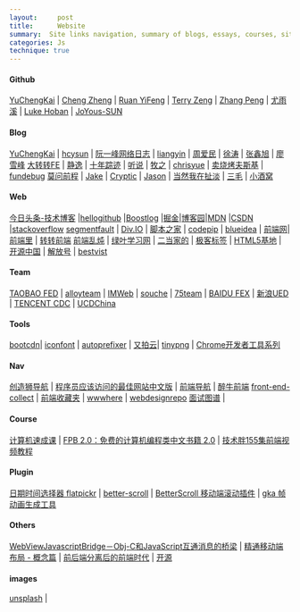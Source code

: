 ```yaml
---
layout:     post
title:      Website
summary:  Site links navigation, summary of blogs, essays, courses, sites, skills and so on
categories: Js
technique: true
---
```


#### Github

[YuChengKai](https://github.com/KieSun) | [Cheng Zheng](https://github.com/1c7) | [Ruan YiFeng](https://github.com/ruanyf)    |    [Terry Zeng](https://github.com/TerryZ)  |    [Zhang Peng](https://github.com/dunwu)    |  [尤雨溪](https://github.com/yyx990803)  |  [Luke Hoban](https://github.com/lukehoban)  | [JoYous-SUN](https://github.com/sunyongjian/blog)   


#### Blog

[YuChengKai](https://yuchengkai.cn/archives/)  |   [hcysun](http://hcysun.me/)    |   [阮一峰网络日志](http://www.ruanyifeng.com/blog/)     |   [liangyin](http://www.cnblogs.com/liangyin/tag/JavaScript/)    |   [周爱民](https://aimingoo.github.io/)    |   [徐涛](http://www.cnblogs.com/TomXu)    |   [张鑫旭](http://www.zhangxinxu.com/)    |   [廖雪峰](https://www.liaoxuefeng.com/)
[大转转FE](http://www.cnblogs.com/zhuanzhuanfe/) | [静逸](http://www.cnblogs.com/liyunhua#top) | [十年踪迹](https://www.h5jun.com/) | [听说](https://tasaid.com/) | [牧之](http://muyunyun.cn/) | [chrisyue](https://www.chrisyue.com/) | [卖烧烤夫斯基](http://www.cnblogs.com/constantince/) | [fundebug](https://blog.fundebug.com/)
[莫问前程](http://silencewh.xin/) | [Jake](https://jakearchibald.com/) | [Cryptic](https://www.jianshu.com/u/4d7dd4c7e51d) | [Jason](https://atjason.com/categories/) | [当然我在扯淡](http://www.yinwang.org/#) | [三毛](https://jkchao.cn/code) | [小酒窝](https://www.ouyang90.com/)

#### Web 

[今日头条-技术博客](https://techblog.toutiao.com/) |[hellogithub](https://hellogithub.com/)   |[Boostlog](https://boostlog.io/)   |[掘金](https://juejin.im/timeline)|[博客园](https://www.cnblogs.com/)|[MDN](https://developer.mozilla.org/zh-CN/) |[CSDN](https://www.csdn.net/?ref=toolbar)     |[stackoverflow](https://stackoverflow.com/) 
[segmentfault](https://segmentfault.com/) | [Div.IO](https://div.io/q#/welcome) | [脚本之家](https://www.jb51.net/)   | [codepip](https://codepip.com/)      | [blueidea](http://bbs.blueidea.com/forum.php)   | [前端网](https://www.qdfuns.com/portal.php)| [前端里](http://www.yyyweb.com/)     | [转转前端](http://zzfe.org/#/list) 
[前端乱炖](http://html-js.com/card/29)     | [绿叶学习网](http://www.lvyestudy.com/)  | [二当家的](https://www.erdangjiade.com/)  | [极客标签](http://www.gbtags.com/gb/index.htm)  | [HTML5基地](http://html5.360.cn/)   | [开源中国](https://www.oschina.net/)  | [解放号](https://www.jfh.com/)  | [bestvist](http://www.bestvist.com/h)   

#### Team

[TAOBAO FED](http://taobaofed.org/) | [alloyteam](http://alloyteam.com/) | [IMWeb](http://imweb.io/) | [souche](http://f2e.souche.com/blog/) | [75team](https://75team.com/) | [BAIDU FEX](http://fex.baidu.com/) | [新浪UED](http://ued.sina.com.cn/?cat=6) | [TENCENT CDC](http://cdc.tencent.com/category/books/#search-result) | [UCDChina](http://ucdchina.com/) 

#### Tools

[bootcdn](http://www.bootcdn.cn/)| [iconfont](http://www.iconfont.cn/)  | [autoprefixer](http://autoprefixer.github.io/?)   | [又拍云](https://www.upyun.com/webp)| [tinypng](https://tinypng.com/) | [Chrome开发者工具系列](http://www.cnblogs.com/constantince/category/712675.html)  

#### Nav 

[创造狮导航](http://chuangzaoshi.com/) | [程序员应该访问的最佳网站中文版](https://github.com/tuteng/Best-websites-a-programmer-should-visit-zh/blob/master/README.md?from=groupmessage&isappinstalled=0#when-you-get-stuck)   | [前端导航](http://fenav.com/#/p1)   | [醉牛前端](http://f2er.club/)
[front-end-collect](https://github.com/jikeytang/front-end-collect)   | [前端收藏夹](http://collect.w3ctrain.com/)  | [wwwhere](http://wwwhere.io/)  | [webdesignrepo](http://webdesignrepo.com/) 
[面试图谱](https://yuchengkai.cn/docs/zh/frontend/) |                

#### Course

[计算机速成课](https://github.com/1c7/crash-course-computer-science-chinese) | [FPB 2.0：免费的计算机编程类中文书籍 2.0](https://segmentfault.com/a/1190000010791103) | [技术胖155集前端视频教程](https://juejin.im/post/5a5bc8c36fb9a01ca26774eb)
      

#### Plugin

[日期时间选择器 flatpickr](http://www.jq22.com/yanshi9859) | [better-scroll](https://ustbhuangyi.github.io/better-scroll/doc/zh-hans/)  | [BetterScroll 移动端滚动插件](https://juejin.im/post/59dc572c6fb9a0450f20e40e) | [gka 帧动画生成工具](http://www.alloyteam.com/2017/07/gka/) 


#### Others

[WebViewJavascriptBridge－Obj-C和JavaScript互通消息的桥梁](http://www.alloyteam.com/author/tat-svenzeng/)  | [精通移动端布局 - 概念篇](http://www.cnblogs.com/HCJJ/p/6347242.html) | [前后端分离后的前端时代](https://mp.weixin.qq.com/s?__biz=MzAwMzA0NDc1MA==&mid=2448636845&idx=1&sn=54a3c3129d6bb7dcd5aa3fdc081afca7&chksm=8ec6bf4cb9b1365a40dd899ebbd6c12861e7e1932f2e5af4124b90034999724f140b0a86790b&scene=0&key=2872d7939faa95a470a2d1ba926cd7f8ca2230dde17443bc43519d3e729ad0bd639661ac84541edc1d15d6988b302250a25ccc9078888d4ecbd773381665500af48ff6bea42c2f6daf22f6ea8941bd74&ascene=0&uin=MjEyODY2NzMyMg==&devicetype=iMac%20MacBookPro12,1%20OSX%20OSX%2010.12.5%20build(16F73)&version=12020810&nettype=WIFI&fontScale=100&pass_ticket=JCxnAi2KL0v0eLgle1+oFdcQSDM9PtMJgLGNFEpJgUk1ENNsA5KLnnu1rlp72oGf) | [开源](https://www.imooc.com/learn/1003)

#### images

[unsplash](https://unsplash.com/) | 
